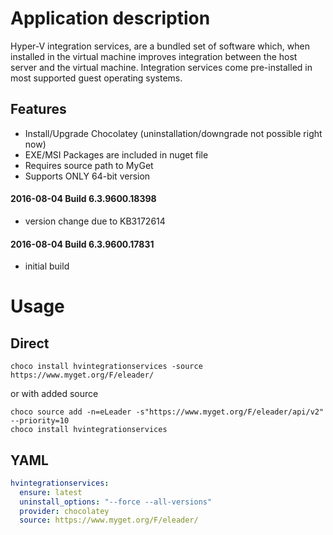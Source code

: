Application description
=======================
Hyper-V integration services, are a bundled set of software which, when installed in the virtual machine improves integration between the host server and the virtual machine. Integration services come pre-installed in most supported guest operating systems.

Features
--------
* Install/Upgrade Chocolatey (uninstallation/downgrade not possible right now)
* EXE/MSI Packages are included in nuget file
* Requires source path to MyGet
* Supports ONLY 64-bit version


#### 2016-08-04 Build 6.3.9600.18398
* version change due to KB3172614

#### 2016-08-04 Build 6.3.9600.17831
* initial build

# Usage
## Direct
```
choco install hvintegrationservices -source https://www.myget.org/F/eleader/ 
```
or with added source
```
choco source add -n=eLeader -s"https://www.myget.org/F/eleader/api/v2" --priority=10
choco install hvintegrationservices
```
## YAML
```yaml
hvintegrationservices:
  ensure: latest
  uninstall_options: "--force --all-versions"
  provider: chocolatey
  source: https://www.myget.org/F/eleader/
```  